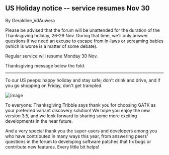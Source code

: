 ## US Holiday notice -- service resumes Nov 30

By Geraldine_VdAuwera

<p>Please be advised that the forum will be unattended for the duration of the Thanksgiving holiday, 26-29 Nov. During that time, we'll only answer questions if we need an excuse to escape from in-laws or screaming babies (which is worse is a matter of some debate).</p>

<p>Regular service will resume Monday 30 Nov.</p>

<p>Thanksgiving message below the fold.</p>

<hr></hr><p>To our US peeps: happy holiday and stay safe; don't drink and drive, and if you go shopping on Friday, don't get trampled.</p>

<p><img src="https://us.v-cdn.net/5019796/uploads/FileUpload/98/11d81a8309af094f99e3c35a56055e.jpeg" alt="image" class="embedImage-img importedEmbed-img"></img></p>

<p>To everyone: Thanksgiving Tribble says thank you for choosing GATK as your preferred variant discovery solution! We hope you enjoy the new version 3.5, and we look forward to sharing some more exciting developments in the near future.</p>

<p>And a very special thank you the super-users and developers among you who have contributed in many ways this year, from answering peers' questions in the forum to developing software patches that fix bugs or contribute new features. Every little bit helps!</p>

